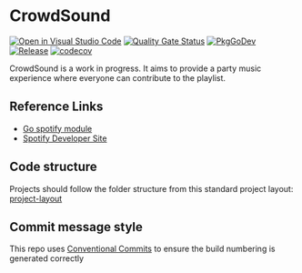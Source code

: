 # CrowdSound

[![Open in Visual Studio Code](https://img.shields.io/static/v1?logo=visualstudiocode&label=&message=Open%20in%20Visual%20Studio%20Code&labelColor=2c2c32&color=007acc&logoColor=007acc)](https://open.vscode.dev/danstis/CrowdSound)
[![Quality Gate Status](https://sonarcloud.io/api/project_badges/measure?project=danstis_CrowdSound&metric=alert_status)](https://sonarcloud.io/summary/new_code?id=danstis_CrowdSound)
[![PkgGoDev](https://pkg.go.dev/badge/github.com/danstis/CrowdSound)](https://pkg.go.dev/github.com/danstis/CrowdSound)
[![Release](https://img.shields.io/github/release/danstis/CrowdSound.svg?style=flat-square)](https://github.com/danstis/CrowdSound/releases/latest)
[![codecov](https://codecov.io/gh/danstis/CrowdSound/branch/main/graph/badge.svg?token=6D350bUy5A)](https://codecov.io/gh/danstis/CrowdSound)

CrowdSound is a work in progress. It aims to provide a party music experience where everyone can contribute to the playlist.

## Reference Links

- [Go spotify module](https://pkg.go.dev/github.com/zmb3/spotify#section-readme)
- [Spotify Developer Site](https://developer.spotify.com/)

## Code structure

Projects should follow the folder structure from this standard project layout: [project-layout](https://github.com/golang-standards/project-layout)

## Commit message style

This repo uses [Conventional Commits](https://www.conventionalcommits.org/) to ensure the build numbering is generated correctly
